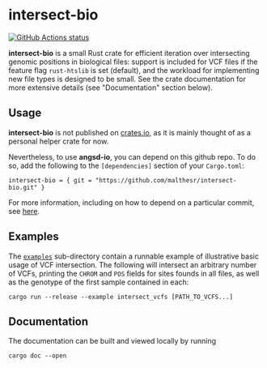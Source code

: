 # intersect-bio

[![GitHub Actions status](https://github.com/malthesr/intersect-bio/workflows/CI/badge.svg)](https://github.com/malthesr/intersect-bio/actions)

**intersect-bio** is a small Rust crate for efficient iteration over intersecting genomic positions in biological files: support is included for VCF files if the feature flag `rust-htslib` is set (default), and the workload for implementing new file types is designed to be small. See the crate documentation for more extensive details (see "Documentation" section below).

## Usage

**intersect-bio** is not published on [crates.io](https://crates.io/), as it is mainly thought of as a personal helper crate for now.

Nevertheless, to use **angsd-io**, you can depend on this github repo. To do so, add the following to the `[dependencies]` section of your `Cargo.toml`:

```
intersect-bio = { git = "https://github.com/malthesr/intersect-bio.git" }
```

For more information, including on how to depend on a particular commit, see [here](https://doc.rust-lang.org/cargo/reference/specifying-dependencies.html#specifying-dependencies-from-git-repositories).

## Examples

The [`examples`](examples/) sub-directory contain a runnable example of illustrative basic usage of VCF intersection. The following will intersect an arbitrary number of VCFs, printing the `CHROM` and `POS` fields for sites founds in all files, as well as the genotype of the first sample contained in each:

```
cargo run --release --example intersect_vcfs [PATH_TO_VCFS...]
```

## Documentation

The documentation can be built and viewed locally by running

```
cargo doc --open
```
